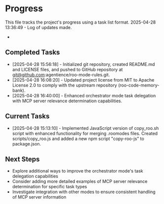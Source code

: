 # Progress

This file tracks the project's progress using a task list format.
2025-04-28 13:36:49 - Log of updates made.

*

## Completed Tasks

* [2025-04-28 15:56:18] - Initialized git repository, created README.md and LICENSE files, and pushed to GitHub repository at git@github.com:agentience/roo-mode-rules.git.
* [2025-04-28 16:08:20] - Updated project license from MIT to Apache License 2.0 to comply with the upstream repository (roo-code-memory-bank).
* [2025-04-28 16:40:00] - Enhanced orchestrator mode task delegation with MCP server relevance determination capabilities.

## Current Tasks

* [2025-04-28 15:13:10] - Implemented JavaScript version of copy_roo.sh script with enhanced functionality for merging .roomodes files. Created scripts/copy_roo.js and added a new npm script "copy-roo-js" to package.json.

## Next Steps

* Explore additional ways to improve the orchestrator mode's task delegation capabilities
* Consider adding more detailed examples of MCP server relevance determination for specific task types
* Investigate integration with other modes to ensure consistent handling of MCP server information